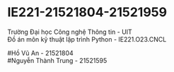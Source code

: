 # IE221-21521804-21521959

Trường Đại học Công nghệ Thông tin - UIT  
Đồ án môn kỹ thuật lập trình Python - IE221.O23.CNCL  

#Hồ Vũ An - 21521804  
#Nguyễn Thành Trung - 21521595 
